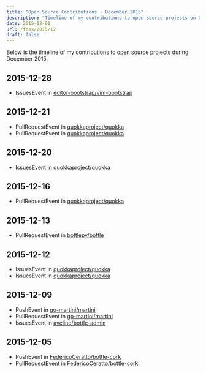 ```yaml
---
title: "Open Source Contributions - December 2015"
description: "Timeline of my contributions to open source projects on GitHub during December 2015."
date: 2015-12-01
url: /foss/2015/12
draft: false
---
```


Below is the timeline of my contributions to open source projects during December 2015.

## 2015-12-28

- IssuesEvent in [editor-bootstrap/vim-bootstrap](https://github.com/editor-bootstrap/vim-bootstrap)

## 2015-12-21

- PullRequestEvent in [quokkaproject/quokka](https://github.com/quokkaproject/quokka)
- PullRequestEvent in [quokkaproject/quokka](https://github.com/quokkaproject/quokka)

## 2015-12-20

- IssuesEvent in [quokkaproject/quokka](https://github.com/quokkaproject/quokka)

## 2015-12-16

- PullRequestEvent in [quokkaproject/quokka](https://github.com/quokkaproject/quokka)

## 2015-12-13

- PullRequestEvent in [bottlepy/bottle](https://github.com/bottlepy/bottle)

## 2015-12-12

- IssuesEvent in [quokkaproject/quokka](https://github.com/quokkaproject/quokka)
- IssuesEvent in [quokkaproject/quokka](https://github.com/quokkaproject/quokka)

## 2015-12-09

- PushEvent in [go-martini/martini](https://github.com/go-martini/martini)
- PullRequestEvent in [go-martini/martini](https://github.com/go-martini/martini)
- IssuesEvent in [avelino/bottle-admin](https://github.com/avelino/bottle-admin)

## 2015-12-05

- PushEvent in [FedericoCeratto/bottle-cork](https://github.com/FedericoCeratto/bottle-cork)
- PullRequestEvent in [FedericoCeratto/bottle-cork](https://github.com/FedericoCeratto/bottle-cork)

